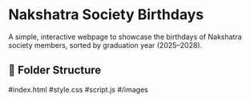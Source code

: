 # Nakshatra Society Birthdays

A simple, interactive webpage to showcase the birthdays of Nakshatra society members, sorted by graduation year (2025–2028).

## 📁 Folder Structure
#index.html
#style.css
#script.js
#/images

